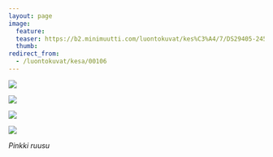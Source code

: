 ```yaml
---
layout: page
image:
  feature:
  teaser: https://b2.minimuutti.com/luontokuvat/kes%C3%A4/7/DS29405-245px.jpg
  thumb:
redirect_from:
  - /luontokuvat/kesa/00106
---
```


![](https://b2.minimuutti.com/luontokuvat/kes%C3%A4/7/DS29399-800px.jpg)

![](https://b2.minimuutti.com/luontokuvat/kes%C3%A4/7/DS29437-800px.jpg)

![](https://b2.minimuutti.com/luontokuvat/kes%C3%A4/7/DS29463-800px.jpg)

![](https://b2.minimuutti.com/luontokuvat/kes%C3%A4/7/DS29466-800px.jpg)

*Pinkki ruusu*

